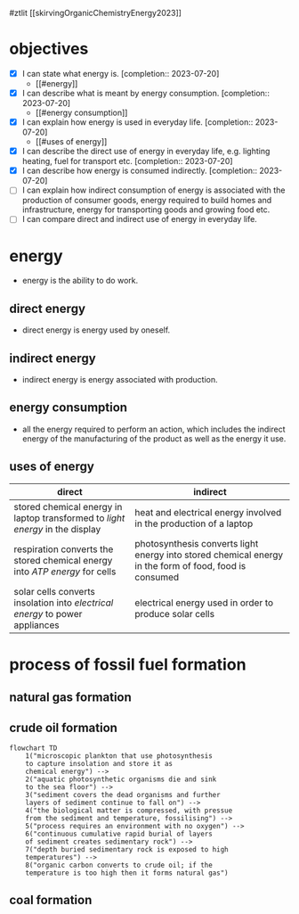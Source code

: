 #ztlit 
[[skirvingOrganicChemistryEnergy2023]]
# objectives
- [x] I can state what energy is.  [completion:: 2023-07-20]
	- [[#energy]]
- [x] I can describe what is meant by energy consumption.  [completion:: 2023-07-20]
	- [[#energy consumption]]
- [x] I can explain how energy is used in everyday life.  [completion:: 2023-07-20]
	- [[#uses of energy]]
- [x] I can describe the direct use of energy in everyday life, e.g. lighting heating, fuel for transport etc.  [completion:: 2023-07-20]
- [x] I can describe how energy is consumed indirectly.  [completion:: 2023-07-20]
- [ ] I can explain how indirect consumption of energy is associated with the production of consumer goods, energy required to build homes and infrastructure, energy for transporting goods and growing food etc.
- [ ] I can compare direct and indirect use of energy in everyday life.
# energy
- energy is the ability to do work.
## direct energy
- direct energy is energy used by oneself.
## indirect energy
- indirect energy is energy associated with production.
## energy consumption
- all the energy required to perform an action, which includes the indirect energy of the manufacturing of the product as well as the energy it use.
## uses of energy

| direct | indirect |
| --- | ---|
|stored chemical energy in laptop transformed to _light energy_ in the display| heat and electrical energy involved in the production of a laptop|
|respiration converts the stored chemical energy into _ATP energy_ for cells|photosynthesis converts light energy into stored chemical energy in the form of food, food is consumed|
|solar cells converts insolation into _electrical energy_ to power appliances|electrical energy used in order to produce solar cells|

# process of fossil fuel formation
## natural gas formation
## crude oil formation
```mermaid
flowchart TD
	1("microscopic plankton that use photosynthesis 
	to capture insolation and store it as
	chemical energy") -->
	2("aquatic photosynthetic organisms die and sink
	to the sea floor") -->
	3("sediment covers the dead organisms and further
	layers of sediment continue to fall on") -->
	4("the biological matter is compressed, with pressue
	from the sediment and temperature, fossilising") -->
	5("process requires an environment with no oxygen") -->
	6("continuous cumulative rapid burial of layers
	of sediment creates sedimentary rock") -->
	7("depth buried sedimentary rock is exposed to high
	temperatures") -->
	8("organic carbon converts to crude oil; if the
	temperature is too high then it forms natural gas")
```
## coal formation